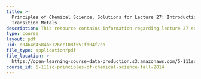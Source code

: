 ```yaml
---
title: >-
  Principles of Chemical Science, Solutions for Lecture 27: Introduction to
  Transition Metals
description: This resource contains information regarding lecture 27 solution.
type: course
layout: pdf
uid: e0464d4584b5126cc108f551fd04f7ca
file_type: application/pdf
file_location: >-
  https://open-learning-course-data-production.s3.amazonaws.com/5-111sc-principles-of-chemical-science-fall-2014/e0464d4584b5126cc108f551fd04f7ca_MIT5_111F14_Lec27Soln.pdf
course_id: 5-111sc-principles-of-chemical-science-fall-2014
---
```

